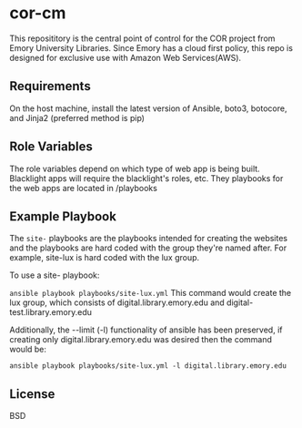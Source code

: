 cor-cm
=========
This reposititory is the central point of control for the COR project from Emory University Libraries. Since Emory has a cloud first policy, this repo is designed for exclusive use with Amazon Web Services(AWS).


Requirements
------------
On the host machine, install the latest version of Ansible, boto3, botocore, and Jinja2 (preferred method is pip)

Role Variables
--------------
The role variables depend on which type of web app is being built. Blacklight apps will require the blacklight's roles, etc. They playbooks for the web apps are located in /playbooks


Example Playbook
----------------
The `site-` playbooks are the playbooks intended for creating the websites and the playbooks are hard coded with the group they're named after.
For example, site-lux is hard coded with the lux group.

To use a site- playbook:

`ansible playbook playbooks/site-lux.yml` This command would create the lux group, which consists of digital.library.emory.edu and digital-test.library.emory.edu

Additionally, the --limit (-l) functionality of ansible has been preserved, if creating only digital.library.emory.edu was desired then the command would be:

`ansible playbook playbooks/site-lux.yml -l digital.library.emory.edu`

License
-------
BSD

